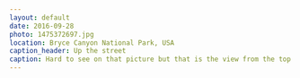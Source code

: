```yaml
---
layout: default
date: 2016-09-28
photo: 1475372697.jpg
location: Bryce Canyon National Park, USA
caption_header: Up the street
caption: Hard to see on that picture but that is the view from the top of the Wall Street trail. It is still nice as all those hoodoos are at the same level.
---
```

